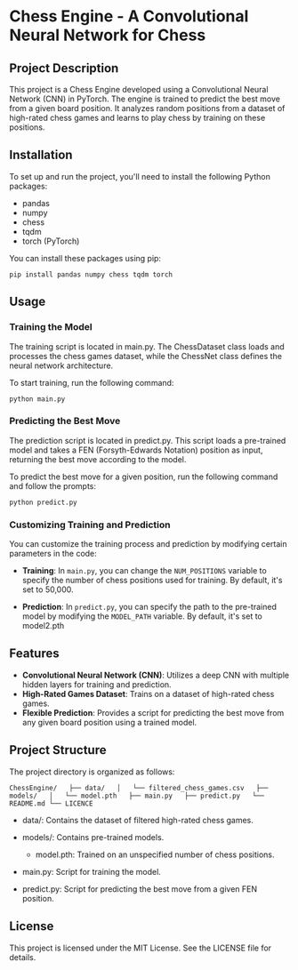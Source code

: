 # Chess Engine - A Convolutional Neural Network for Chess

## Project Description

This project is a Chess Engine developed using a Convolutional Neural Network (CNN) in PyTorch. The engine is trained to predict the best move from a given board position. It analyzes random positions from a dataset of high-rated chess games and learns to play chess by training on these positions.

## Installation

To set up and run the project, you'll need to install the following Python packages:

- pandas
- numpy
- chess
- tqdm
- torch (PyTorch)

You can install these packages using pip:

`pip install pandas numpy chess tqdm torch`

## Usage

### Training the Model

The training script is located in main.py. The ChessDataset class loads and processes the chess games dataset, while the ChessNet class defines the neural network architecture.

To start training, run the following command:

`python main.py`

### Predicting the Best Move

The prediction script is located in predict.py. This script loads a pre-trained model and takes a FEN (Forsyth-Edwards Notation) position as input, returning the best move according to the model.

To predict the best move for a given position, run the following command and follow the prompts:

`python predict.py`

### Customizing Training and Prediction

You can customize the training process and prediction by modifying certain parameters in the code:

- **Training**: In `main.py`, you can change the `NUM_POSITIONS` variable to specify the number of chess positions used for training. By default, it's set to 50,000.

- **Prediction**: In `predict.py`, you can specify the path to the pre-trained model by modifying the `MODEL_PATH` variable. By default, it's set to model2.pth

## Features

- **Convolutional Neural Network (CNN)**: Utilizes a deep CNN with multiple hidden layers for training and prediction.
- **High-Rated Games Dataset**: Trains on a dataset of high-rated chess games.
- **Flexible Prediction**: Provides a script for predicting the best move from any given board position using a trained model.

## Project Structure

The project directory is organized as follows:

`ChessEngine/  
├── data/  
│   └── filtered_chess_games.csv  
├── models/  
│   └── model.pth  
├── main.py  
├── predict.py  
└── README.md
└── LICENCE`

- data/: Contains the dataset of filtered high-rated chess games.
- models/: Contains pre-trained models.

  - model.pth: Trained on an unspecified number of chess positions.

- main.py: Script for training the model.
- predict.py: Script for predicting the best move from a given FEN position.

## License

This project is licensed under the MIT License. See the LICENSE file for details.
